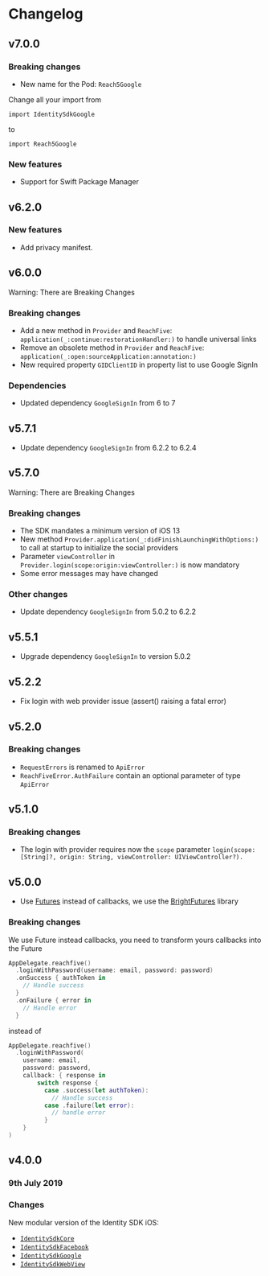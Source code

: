 # Changelog

## v7.0.0
### Breaking changes
- New name for the Pod: `Reach5Google`

Change all your import from 
```
import IdentitySdkGoogle
```
to
```
import Reach5Google
```

### New features
- Support for Swift Package Manager

## v6.2.0
### New features
- Add privacy manifest.

## v6.0.0

Warning: There are Breaking Changes

### Breaking changes
- Add a new method in `Provider` and `ReachFive`: `application(_:continue:restorationHandler:)` to handle universal links
- Remove an obsolete method in `Provider` and `ReachFive`: `application(_:open:sourceApplication:annotation:)`
- New required property `GIDClientID` in property list to use Google SignIn

### Dependencies
- Updated dependency `GoogleSignIn` from 6 to 7

## v5.7.1
- Update dependency `GoogleSignIn` from 6.2.2 to 6.2.4

## v5.7.0

Warning: There are Breaking Changes

### Breaking changes
- The SDK mandates a minimum version of iOS 13
- New method `Provider.application(_:didFinishLaunchingWithOptions:)` to call at startup to initialize the social providers
- Parameter `viewController` in `Provider.login(scope:origin:viewController:)` is now mandatory
- Some error messages may have changed

### Other changes
- Update dependency `GoogleSignIn` from 5.0.2 to 6.2.2

## v5.5.1
- Upgrade dependency `GoogleSignIn` to version 5.0.2

## v5.2.2
- Fix login with web provider issue (assert() raising a fatal error)

## v5.2.0
### Breaking changes
- `RequestErrors` is renamed to `ApiError`
- `ReachFiveError.AuthFailure` contain an optional parameter of type `ApiError`

## v5.1.0
### Breaking changes
- The login with provider requires now the `scope` parameter `login(scope: [String]?, origin: String, viewController: UIViewController?).`

## v5.0.0

- Use [Futures](https://github.com/Thomvis/BrightFutures) instead of callbacks, we use the [BrightFutures](https://github.com/Thomvis/BrightFutures) library

### Breaking changes
We use Future instead callbacks, you need to transform yours callbacks into the Future
```swift
AppDelegate.reachfive()
  .loginWithPassword(username: email, password: password)
  .onSuccess { authToken in
    // Handle success
  }
  .onFailure { error in
    // Handle error
  }
```

instead of

```swift
AppDelegate.reachfive()
  .loginWithPassword(
    username: email,
    password: password,
    callback: { response in
        switch response {
          case .success(let authToken):
            // Handle success
          case .failure(let error):
            // handle error
          }
    }
)
```


## v4.0.0

### 9th July 2019

### Changes

New modular version of the Identity SDK iOS:

- [`IdentitySdkCore`](IdentitySdkCore)
- [`IdentitySdkFacebook`](IdentitySdkFacebook)
- [`IdentitySdkGoogle`](IdentitySdkGoogle)
- [`IdentitySdkWebView`](IdentitySdkWebView)
